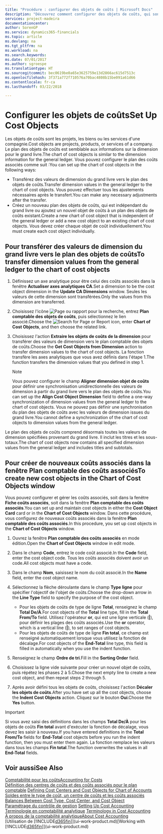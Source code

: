 ```yaml
---
title: "Procédure : configurer des objets de coûts | Microsoft Docs"
description: "Découvrez comment configurer des objets de coûts, qui sont similaires aux dimensions pour le grand livre."
services: project-madeira
documentationcenter: 
author: SorenGP
ms.service: dynamics365-financials
ms.topic: article
ms.devlang: na
ms.tgt_pltfrm: na
ms.workload: na
ms.search.keywords: 
ms.date: 07/01/2017
ms.author: sgroespe
ms.translationtype: HT
ms.sourcegitcommit: bec0619be0a65e3625759e13d2866ac615d7513c
ms.openlocfilehash: 3f371a772f710576a70bac4808b15be091a61d66
ms.contentlocale: fr-ca
ms.lasthandoff: 03/22/2018

---
```

# <a name="set-up-cost-objects"></a><span data-ttu-id="cc65e-103">Configurer les objets de coûts</span><span class="sxs-lookup"><span data-stu-id="cc65e-103">Set Up Cost Objects</span></span>
<span data-ttu-id="cc65e-104">Les objets de coûts sont les projets, les biens ou les services d'une compagnie.</span><span class="sxs-lookup"><span data-stu-id="cc65e-104">Cost objects are projects, products, or services of a company.</span></span> <span data-ttu-id="cc65e-105">Le plan des objets de coûts est semblable aux informations sur la dimension pour le grand livre.</span><span class="sxs-lookup"><span data-stu-id="cc65e-105">The chart of cost objects is similar to the dimension information for the general ledger.</span></span> <span data-ttu-id="cc65e-106">Vous pouvez configurer le plan des coûts associés comme suit :</span><span class="sxs-lookup"><span data-stu-id="cc65e-106">You can set up the chart of cost objects in the following ways:</span></span>  

* <span data-ttu-id="cc65e-107">Transférez des valeurs de dimension du grand livre vers le plan des objets de coûts.</span><span class="sxs-lookup"><span data-stu-id="cc65e-107">Transfer dimension values in the general ledger to the chart of cost objects.</span></span> <span data-ttu-id="cc65e-108">Vous pouvez effectuer tous les ajustements nécessaires après le transfert.</span><span class="sxs-lookup"><span data-stu-id="cc65e-108">You can make any necessary adjustments after the transfer.</span></span>  
* <span data-ttu-id="cc65e-109">Créez un nouveau plan des objets de coûts, qui est indépendant du grand livre ou ajoutez un nouvel objet de coûts à un plan des objets de coûts existant.</span><span class="sxs-lookup"><span data-stu-id="cc65e-109">Create a new chart of cost object that is independent of the general ledger or add a new cost object to an existing chart of cost objects.</span></span> <span data-ttu-id="cc65e-110">Vous devez créer chaque objet de coût individuellement.</span><span class="sxs-lookup"><span data-stu-id="cc65e-110">You must create each cost object individually.</span></span>  

## <a name="to-transfer-dimension-values-from-the-general-ledger-to-the-chart-of-cost-objects"></a><span data-ttu-id="cc65e-111">Pour transférer des valeurs de dimension du grand livre vers le plan des objets de coûts</span><span class="sxs-lookup"><span data-stu-id="cc65e-111">To transfer dimension values from the general ledger to the chart of cost objects</span></span>  
1.  <span data-ttu-id="cc65e-112">Définissez un axe analytique pour être celui des coûts associés dans la fenêtre **Actualiser axes analytiques CA**.</span><span class="sxs-lookup"><span data-stu-id="cc65e-112">Set a dimension to be the cost object dimension in the **Update CA Dimensions** window.</span></span> <span data-ttu-id="cc65e-113">Seules les valeurs de cette dimension sont transférées.</span><span class="sxs-lookup"><span data-stu-id="cc65e-113">Only the values from this dimension are transferred.</span></span>  
2.  <span data-ttu-id="cc65e-114">Choisissez l'icône ![Page ou rapport pour la recherche](media/ui-search/search_small.png "icône Page ou rapport pour la recherche"), entrez **Plan comptable des objets de coûts**, puis sélectionnez le lien associé.</span><span class="sxs-lookup"><span data-stu-id="cc65e-114">Choose the ![Search for Page or Report](media/ui-search/search_small.png "Search for Page or Report icon") icon, enter **Chart of Cost Objects**, and then choose the related link.</span></span>  
3.  <span data-ttu-id="cc65e-115">Choisissez l'action **Extraire les objets de coûts de la dimension** pour transférer des valeurs de dimension vers le plan comptable des objets de coûts.</span><span class="sxs-lookup"><span data-stu-id="cc65e-115">Choose the **Get Cost Objects from Dimension** action to transfer dimension values to the chart of cost objects.</span></span> <span data-ttu-id="cc65e-116">La fonction transfère les axes analytiques que vous avez définis dans l'étape 1.</span><span class="sxs-lookup"><span data-stu-id="cc65e-116">The function transfers the dimension values that you defined in step 1.</span></span>  

    > [!NOTE]  
    >  <span data-ttu-id="cc65e-117">Vous pouvez configurer le champ **Aligner dimension objet de coûts** pour définir une synchronisation unidirectionnelle des valeurs de dimension à partir du grand livre vers le plan des objets de coûts.</span><span class="sxs-lookup"><span data-stu-id="cc65e-117">You can set up the **Align Cost Object Dimension**  field to define a one-way synchronization of dimension values from the general ledger to the chart of cost objects.</span></span> <span data-ttu-id="cc65e-118">Vous ne pouvez pas définir une synchronisation du plan des objets de coûts avec les valeurs de dimension issues du grand livre.</span><span class="sxs-lookup"><span data-stu-id="cc65e-118">You cannot define a synchronization of the chart of cost objects to dimension values from the general ledger.</span></span>  

<span data-ttu-id="cc65e-119">Le plan des objets de coûts comprend désormais toutes les valeurs de dimension spécifiées provenant du grand livre. Il inclut les titres et les sous-totaux.</span><span class="sxs-lookup"><span data-stu-id="cc65e-119">The chart of cost objects now contains all specified dimension values from the general ledger and includes titles and subtotals.</span></span>  

## <a name="to-create-new-cost-objects-in-the-chart-of-cost-objects-window"></a><span data-ttu-id="cc65e-120">Pour créer de nouveaux coûts associés dans la fenêtre Plan comptable des coûts associés</span><span class="sxs-lookup"><span data-stu-id="cc65e-120">To create new cost objects in the Chart of Cost Objects window</span></span>  
<span data-ttu-id="cc65e-121">Vous pouvez configurer et gérer les coûts associés, soit dans la fenêtre **Fiche coûts associés**, soit dans la fenêtre **Plan comptable des coûts associés**.</span><span class="sxs-lookup"><span data-stu-id="cc65e-121">You can set up and maintain cost objects in either the **Cost Object Card** card or in the **Chart of Cost Objects** window.</span></span> <span data-ttu-id="cc65e-122">Dans cette procédure, vous configurez de nouveaux coûts associés dans la fenêtre **Plan comptable des coûts associés**.</span><span class="sxs-lookup"><span data-stu-id="cc65e-122">In this procedure, you set up cost objects in the **Chart of Cost Objects** window.</span></span>  

1.  <span data-ttu-id="cc65e-123">Ouvrez la fenêtre **Plan comptable des coûts associés** en mode édition.</span><span class="sxs-lookup"><span data-stu-id="cc65e-123">Open the **Chart of Cost Objects** window in edit mode.</span></span>  
2.  <span data-ttu-id="cc65e-124">Dans le champ **Code**, entrez le code coût associé.</span><span class="sxs-lookup"><span data-stu-id="cc65e-124">In the **Code** field, enter the cost object code.</span></span> <span data-ttu-id="cc65e-125">Tous les coûts associés doivent avoir un code.</span><span class="sxs-lookup"><span data-stu-id="cc65e-125">All cost objects must have a code.</span></span>  
3.  <span data-ttu-id="cc65e-126">Dans le champ **Nom**, saisissez le nom du coût associé.</span><span class="sxs-lookup"><span data-stu-id="cc65e-126">In the **Name** field, enter the cost object name.</span></span>  
4.  <span data-ttu-id="cc65e-127">Sélectionnez la flèche déroulante dans le champ **Type ligne** pour spécifier l'objectif de l'objet de coûts.</span><span class="sxs-lookup"><span data-stu-id="cc65e-127">Choose the drop-down arrow in the **Line Type** field to specify the purpose of the cost object.</span></span>  

    * <span data-ttu-id="cc65e-128">Pour les objets de coûts de type de ligne **Total**, renseignez le champ **Total De/À**.</span><span class="sxs-lookup"><span data-stu-id="cc65e-128">For cost objects of the **Total** line type, fill in the **Total From/To** field.</span></span> <span data-ttu-id="cc65e-129">Utilisez l'opérateur **or**, qui est une ligne verticale (**&#124;**), pour définir les plages des coûts associés.</span><span class="sxs-lookup"><span data-stu-id="cc65e-129">Use the **or** operator, which is a vertical line (**&#124;**), to set ranges of cost objects.</span></span>  
    * <span data-ttu-id="cc65e-130">Pour les objets de coûts de type de ligne **Fin total**, ce champ est renseigné automatiquement lorsque vous utilisez la fonction de décalage.</span><span class="sxs-lookup"><span data-stu-id="cc65e-130">For cost objects of the **End-Total** line type, this field is filled in automatically when you use  the indent function.</span></span>  
5.  <span data-ttu-id="cc65e-131">Renseignez le champ **Ordre de tri**.</span><span class="sxs-lookup"><span data-stu-id="cc65e-131">Fill in the **Sorting Order** field.</span></span>  
6.  <span data-ttu-id="cc65e-132">Choisissez la ligne vide suivante pour créer un nouvel objet de coûts, puis répétez les phases 2 à 5.</span><span class="sxs-lookup"><span data-stu-id="cc65e-132">Chose the next empty line to create a new cost object, and then repeat steps 2 through 5.</span></span>  
7.  <span data-ttu-id="cc65e-133">Après avoir défini tous les objets de coûts, choisissez l'action **Décaler les objets de coûts**.</span><span class="sxs-lookup"><span data-stu-id="cc65e-133">After you have set up all the cost objects, choose the **Indent Cost Objects** action.</span></span> <span data-ttu-id="cc65e-134">Cliquez sur le bouton **Oui**.</span><span class="sxs-lookup"><span data-stu-id="cc65e-134">Choose the **Yes** button.</span></span>  

> [!IMPORTANT]  
>  <span data-ttu-id="cc65e-135">Si vous avez saisi des définitions dans les champs **Total De/À** pour les objets de coûts **Fin total** avant d'exécuter la fonction de décalage, vous devez les saisir à nouveau.</span><span class="sxs-lookup"><span data-stu-id="cc65e-135">If you have entered definitions in the **Total From/To** fields for **End-Total** cost objects before you run the indent function, then you must enter them again.</span></span> <span data-ttu-id="cc65e-136">La fonction remplace les valeurs dans tous les champs **Fin total**.</span><span class="sxs-lookup"><span data-stu-id="cc65e-136">The function overwrites the values in all **End-Total** fields.</span></span>  

## <a name="see-also"></a><span data-ttu-id="cc65e-137">Voir aussi</span><span class="sxs-lookup"><span data-stu-id="cc65e-137">See Also</span></span>  
[<span data-ttu-id="cc65e-138">Comptabilité pour les coûts</span><span class="sxs-lookup"><span data-stu-id="cc65e-138">Accounting for Costs</span></span>](finance-manage-cost-accounting.md)  
<span data-ttu-id="cc65e-139">[Définition des centres de coûts et des coûts associés pour le plan comptable](finance-defining-cost-centers-and-cost-objects-for-chart-of-accounts.md) </span><span class="sxs-lookup"><span data-stu-id="cc65e-139">[Defining Cost Centers and Cost Objects for Chart of Accounts](finance-defining-cost-centers-and-cost-objects-for-chart-of-accounts.md) </span></span>  
<span data-ttu-id="cc65e-140">[Soldes entre le type de coût, un centre de coûts et les coûts associés](finance-balances-between-cost-type-cost-center-and-cost-object.md) </span><span class="sxs-lookup"><span data-stu-id="cc65e-140">[Balances Between Cost Type, Cost Center, and Cost Object](finance-balances-between-cost-type-cost-center-and-cost-object.md) </span></span>  
<span data-ttu-id="cc65e-141">[Paramétrage du contrôle de gestion](finance-set-up-cost-accounting.md) </span><span class="sxs-lookup"><span data-stu-id="cc65e-141">[Setting Up Cost Accounting](finance-set-up-cost-accounting.md) </span></span>  
<span data-ttu-id="cc65e-142">[Terminologie en comptabilité analytique](finance-terminology-in-cost-accounting.md) </span><span class="sxs-lookup"><span data-stu-id="cc65e-142">[Terminology in Cost Accounting](finance-terminology-in-cost-accounting.md) </span></span>  
[<span data-ttu-id="cc65e-143">À propos de la comptabilité analytique</span><span class="sxs-lookup"><span data-stu-id="cc65e-143">About Cost Accounting</span></span>](finance-about-cost-accounting.md)  
<span data-ttu-id="cc65e-144">[Utilisation de [!INCLUDE[d365fin](includes/d365fin_md.md)]](ui-work-product.md)</span><span class="sxs-lookup"><span data-stu-id="cc65e-144">[Working with [!INCLUDE[d365fin](includes/d365fin_md.md)]](ui-work-product.md)</span></span>

